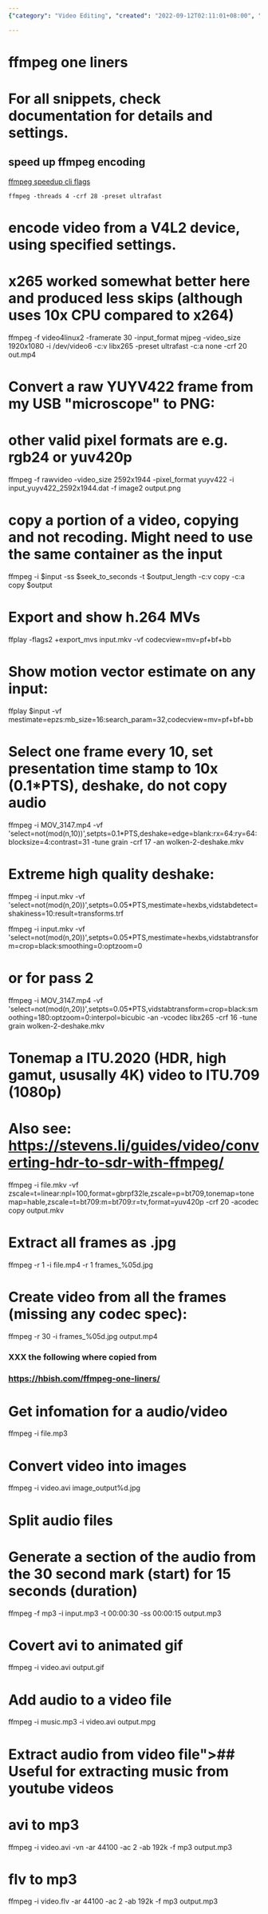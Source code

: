 ```yaml
---
{"category": "Video Editing", "created": "2022-09-12T02:11:01+08:00", "date": "2022-09-12 02:11:01", "description": "This article showcases the versatile capabilities of FFmpeg, a powerful tool for speeding up encoding processes and offering features such as V4L2 device video encoding, frame conversion to PNG, re-encoding bypass, H.26 exporting, HDR video conversion, frame extraction, audio/video data retrieval, AVI/FLV to MP3 conversion, and custom audio quality parameters.", "modified": "2022-11-28T22:08:36+08:00", "tags": ["FFmpeg", "speeding up encoding", "V4L2 device video encoding", "frame conversion to PNG", "re-encoding bypass", "H.26 exporting", "HDR video conversion", "frame extraction", "audio/video data retrieval", "AVI/FLV to MP3 conversion", "custom audio quality parameters"], "title": "Exploring FFmpeg's Advanced Encoding, Conversion, and Audio Functionality"}

---
```


# ffmpeg one liners

# For all snippets, check documentation for details and settings.

## speed up ffmpeg encoding

[ffmpeg speedup cli flags](https://blog.csdn.net/weixin_39981360/article/details/111807188)

`ffmpeg -threads 4 -crf 28 -preset ultrafast`

# encode video from a V4L2 device, using specified settings.

# x265 worked somewhat better here and produced less skips (although uses 10x CPU compared to x264)

ffmpeg -f video4linux2 -framerate 30 -input_format mjpeg -video_size 1920x1080 -i /dev/video6 -c:v libx265 -preset ultrafast -c:a none -crf 20 out.mp4

# Convert a raw YUYV422 frame from my USB "microscope" to PNG:

# other valid pixel formats are e.g. rgb24 or yuv420p

ffmpeg -f rawvideo -video_size 2592x1944 -pixel_format yuyv422 -i input_yuyv422_2592x1944.dat -f image2 output.png

# copy a portion of a video, copying and not recoding. Might need to use the same container as the input

ffmpeg -i $input -ss $seek_to_seconds -t $output_length -c:v copy -c:a copy $output

# Export and show h.264 MVs

ffplay -flags2 +export_mvs input.mkv -vf codecview=mv=pf+bf+bb

# Show motion vector estimate on any input:

ffplay $input -vf mestimate=epzs:mb_size=16:search_param=32,codecview=mv=pf+bf+bb

# Select one frame every 10, set presentation time stamp to 10x (0.1*PTS), deshake, do not copy audio

ffmpeg -i MOV_3147.mp4 -vf 'select=not(mod(n\,10))',setpts=0.1*PTS,deshake=edge=blank:rx=64:ry=64:blocksize=4:contrast=31 -tune grain -crf 17 -an wolken-2-deshake.mkv

# Extreme high quality deshake:

ffmpeg -i input.mkv -vf 'select=not(mod(n\,20))',setpts=0.05*PTS,mestimate=hexbs,vidstabdetect=shakiness=10:result=transforms.trf

ffmpeg -i input.mkv -vf 'select=not(mod(n\,20))',setpts=0.05*PTS,mestimate=hexbs,vidstabtransform=crop=black:smoothing=0:optzoom=0

# or for pass 2

ffmpeg -i MOV_3147.mp4 -vf 'select=not(mod(n\,20))',setpts=0.05*PTS,vidstabtransform=crop=black:smoothing=180:optzoom=0:interpol=bicubic -an -vcodec libx265 -crf 16 -tune grain wolken-2-deshake.mkv

# Tonemap a ITU.2020 (HDR, high gamut, ususally 4K) video to ITU.709 (1080p)

# Also see: https://stevens.li/guides/video/converting-hdr-to-sdr-with-ffmpeg/

ffmpeg -i file.mkv -vf zscale=t=linear:npl=100,format=gbrpf32le,zscale=p=bt709,tonemap=tonemap=hable,zscale=t=bt709:m=bt709:r=tv,format=yuv420p -crf 20 -acodec copy output.mkv

# Extract all frames as <pattern>.jpg

ffmpeg -r 1 -i file.mp4 -r 1 frames_%05d.jpg

# Create video from all the frames (missing any codec spec):

ffmpeg -r 30 -i frames_%05d.jpg output.mp4

### XXX the following where copied from

###     https://hbish.com/ffmpeg-one-liners/

# Get infomation for a audio/video

ffmpeg -i file.mp3

# Convert video into images

ffmpeg -i video.avi image_output%d.jpg

# Split audio files

# Generate a section of the audio from the 30 second mark (start) for 15 seconds (duration)

ffmpeg -f mp3 -i input.mp3 -t 00:00:30 -ss 00:00:15 output.mp3

# Covert avi to animated gif

ffmpeg -i video.avi output.gif

# Add audio to a video file

ffmpeg -i music.mp3 -i video.avi output.mpg

# Extract audio from video file"&gt;## Useful for extracting music from youtube videos

# avi to mp3

ffmpeg -i video.avi -vn -ar 44100 -ac 2 -ab 192k -f mp3 output.mp3

# flv to mp3

ffmpeg -i video.flv -ar 44100 -ac 2 -ab 192k -f mp3 output.mp3
